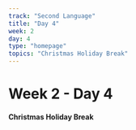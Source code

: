 ```yaml
---
track: "Second Language"
title: "Day 4"
week: 2
day: 4
type: "homepage"
topics: "Christmas Holiday Break"
---
```



# Week 2 - Day 4

#### Christmas Holiday Break